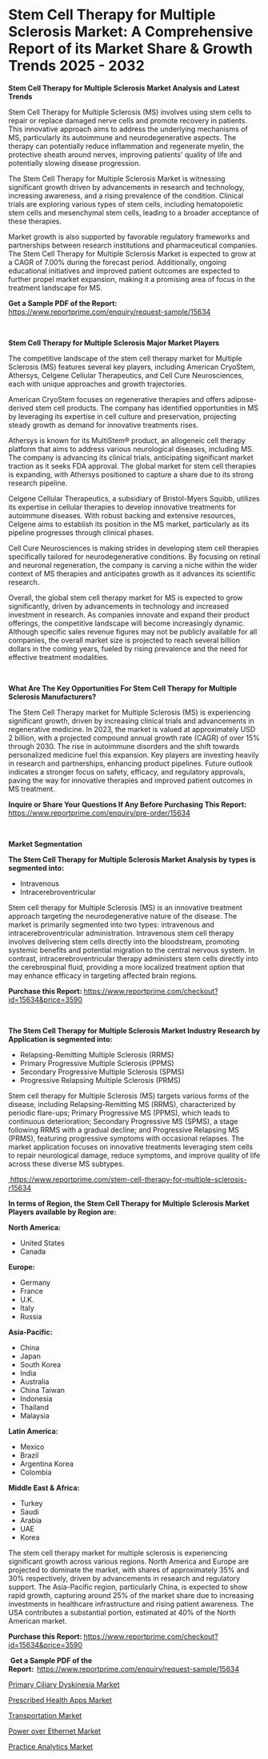 <p><h1>Stem Cell Therapy for Multiple Sclerosis Market: A Comprehensive Report of its Market Share & Growth Trends 2025 - 2032</h1></p><p><strong>Stem Cell Therapy for Multiple Sclerosis Market Analysis and Latest Trends</strong></p>
<p><p>Stem Cell Therapy for Multiple Sclerosis (MS) involves using stem cells to repair or replace damaged nerve cells and promote recovery in patients. This innovative approach aims to address the underlying mechanisms of MS, particularly its autoimmune and neurodegenerative aspects. The therapy can potentially reduce inflammation and regenerate myelin, the protective sheath around nerves, improving patients' quality of life and potentially slowing disease progression.</p><p>The Stem Cell Therapy for Multiple Sclerosis Market is witnessing significant growth driven by advancements in research and technology, increasing awareness, and a rising prevalence of the condition. Clinical trials are exploring various types of stem cells, including hematopoietic stem cells and mesenchymal stem cells, leading to a broader acceptance of these therapies. </p><p>Market growth is also supported by favorable regulatory frameworks and partnerships between research institutions and pharmaceutical companies. The Stem Cell Therapy for Multiple Sclerosis Market is expected to grow at a CAGR of 7.00% during the forecast period. Additionally, ongoing educational initiatives and improved patient outcomes are expected to further propel market expansion, making it a promising area of focus in the treatment landscape for MS.</p></p>
<p><strong>Get a Sample PDF of the Report:&nbsp;</strong> <a href="https://www.reportprime.com/enquiry/request-sample/15634?utm_campaign=33&utm_medium=2&utm_source=Github&utm_content=ia&utm_term=20032025&utm_id=stem-cell-therapy-for-multiple-sclerosis">https://www.reportprime.com/enquiry/request-sample/15634</a></p>
<p>&nbsp;</p>
<p><strong>Stem Cell Therapy for Multiple Sclerosis Major Market Players</strong></p>
<p><p>The competitive landscape of the stem cell therapy market for Multiple Sclerosis (MS) features several key players, including American CryoStem, Athersys, Celgene Cellular Therapeutics, and Cell Cure Neurosciences, each with unique approaches and growth trajectories.</p><p>American CryoStem focuses on regenerative therapies and offers adipose-derived stem cell products. The company has identified opportunities in MS by leveraging its expertise in cell culture and preservation, projecting steady growth as demand for innovative treatments rises.</p><p>Athersys is known for its MultiStem® product, an allogeneic cell therapy platform that aims to address various neurological diseases, including MS. The company is advancing its clinical trials, anticipating significant market traction as it seeks FDA approval. The global market for stem cell therapies is expanding, with Athersys positioned to capture a share due to its strong research pipeline.</p><p>Celgene Cellular Therapeutics, a subsidiary of Bristol-Myers Squibb, utilizes its expertise in cellular therapies to develop innovative treatments for autoimmune diseases. With robust backing and extensive resources, Celgene aims to establish its position in the MS market, particularly as its pipeline progresses through clinical phases.</p><p>Cell Cure Neurosciences is making strides in developing stem cell therapies specifically tailored for neurodegenerative conditions. By focusing on retinal and neuronal regeneration, the company is carving a niche within the wider context of MS therapies and anticipates growth as it advances its scientific research.</p><p>Overall, the global stem cell therapy market for MS is expected to grow significantly, driven by advancements in technology and increased investment in research. As companies innovate and expand their product offerings, the competitive landscape will become increasingly dynamic. Although specific sales revenue figures may not be publicly available for all companies, the overall market size is projected to reach several billion dollars in the coming years, fueled by rising prevalence and the need for effective treatment modalities.</p></p>
<p>&nbsp;</p>
<p><strong>What Are The Key Opportunities For Stem Cell Therapy for Multiple Sclerosis Manufacturers?</strong></p>
<p><p>The Stem Cell Therapy market for Multiple Sclerosis (MS) is experiencing significant growth, driven by increasing clinical trials and advancements in regenerative medicine. In 2023, the market is valued at approximately USD 2 billion, with a projected compound annual growth rate (CAGR) of over 15% through 2030. The rise in autoimmune disorders and the shift towards personalized medicine fuel this expansion. Key players are investing heavily in research and partnerships, enhancing product pipelines. Future outlook indicates a stronger focus on safety, efficacy, and regulatory approvals, paving the way for innovative therapies and improved patient outcomes in MS treatment.</p></p>
<p><strong>Inquire or Share Your Questions If Any Before Purchasing This Report:</strong> <a href="https://www.reportprime.com/enquiry/pre-order/15634?utm_campaign=33&utm_medium=2&utm_source=Github&utm_content=ia&utm_term=20032025&utm_id=stem-cell-therapy-for-multiple-sclerosis">https://www.reportprime.com/enquiry/pre-order/15634</a></p>
<p>&nbsp;</p>
<p><strong>Market Segmentation</strong></p>
<p><strong>The Stem Cell Therapy for Multiple Sclerosis Market Analysis by types is segmented into:</strong></p>
<p><ul><li>Intravenous</li><li>Intracerebroventricular</li></ul></p>
<p><p>Stem cell therapy for Multiple Sclerosis (MS) is an innovative treatment approach targeting the neurodegenerative nature of the disease. The market is primarily segmented into two types: intravenous and intracerebroventricular administration. Intravenous stem cell therapy involves delivering stem cells directly into the bloodstream, promoting systemic benefits and potential migration to the central nervous system. In contrast, intracerebroventricular therapy administers stem cells directly into the cerebrospinal fluid, providing a more localized treatment option that may enhance efficacy in targeting affected brain regions.</p></p>
<p><strong>Purchase this Report:&nbsp;</strong><a href="https://www.reportprime.com/checkout?id=15634&price=3590&utm_campaign=33&utm_medium=2&utm_source=Github&utm_content=ia&utm_term=20032025&utm_id=stem-cell-therapy-for-multiple-sclerosis">https://www.reportprime.com/checkout?id=15634&price=3590</a></p>
<p>&nbsp;</p>
<p><strong>The Stem Cell Therapy for Multiple Sclerosis Market Industry Research by Application is segmented into:</strong></p>
<p><ul><li>Relapsing-Remitting Multiple Sclerosis (RRMS)</li><li>Primary Progressive Multiple Sclerosis (PPMS)</li><li>Secondary Progressive Multiple Sclerosis (SPMS)</li><li>Progressive Relapsing Multiple Sclerosis (PRMS)</li></ul></p>
<p><p>Stem cell therapy for Multiple Sclerosis (MS) targets various forms of the disease, including Relapsing-Remitting MS (RRMS), characterized by periodic flare-ups; Primary Progressive MS (PPMS), which leads to continuous deterioration; Secondary Progressive MS (SPMS), a stage following RRMS with a gradual decline; and Progressive Relapsing MS (PRMS), featuring progressive symptoms with occasional relapses. The market application focuses on innovative treatments leveraging stem cells to repair neurological damage, reduce symptoms, and improve quality of life across these diverse MS subtypes.</p></p>
<p><a href="https://www.reportprime.com/stem-cell-therapy-for-multiple-sclerosis-r15634?utm_campaign=33&utm_medium=2&utm_source=Github&utm_content=ia&utm_term=20032025&utm_id=stem-cell-therapy-for-multiple-sclerosis">&nbsp;https://www.reportprime.com/stem-cell-therapy-for-multiple-sclerosis-r15634</a></p>
<p><strong>In terms of Region, the Stem Cell Therapy for Multiple Sclerosis Market Players available by Region are:</strong></p>
<p>
    <p> <strong> North America: </strong>
        <ul>
            <li>United States</li>
            <li>Canada</li>
        </ul>
        </p> 
    <p> <strong> Europe: </strong>
        <ul>
            <li>Germany</li>
            <li>France</li>
            <li>U.K.</li>
            <li>Italy</li>
            <li>Russia</li>
        </ul>
        </p> 
    <p> <strong> Asia-Pacific: </strong>
        <ul>
            <li>China</li>
            <li>Japan</li>
            <li>South Korea</li>
            <li>India</li>
            <li>Australia</li>
            <li>China Taiwan</li>
            <li>Indonesia</li>
            <li>Thailand</li>
            <li>Malaysia</li>
        </ul>
        </p> 
    <p> <strong> Latin America: </strong>
        <ul>
            <li>Mexico</li>
            <li>Brazil</li>
            <li>Argentina Korea</li>
            <li>Colombia</li>
        </ul>
        </p> 
    <p> <strong> Middle East & Africa: </strong>
        <ul>
            <li>Turkey</li>
            <li>Saudi</li>
            <li>Arabia</li>
            <li>UAE</li>
            <li>Korea</li>
        </ul>
    </p>
    </p>
<p><p>The stem cell therapy market for multiple sclerosis is experiencing significant growth across various regions. North America and Europe are projected to dominate the market, with shares of approximately 35% and 30% respectively, driven by advancements in research and regulatory support. The Asia-Pacific region, particularly China, is expected to show rapid growth, capturing around 25% of the market share due to increasing investments in healthcare infrastructure and rising patient awareness. The USA contributes a substantial portion, estimated at 40% of the North American market.</p></p>
<p><strong>Purchase this Report: </strong><a href="https://www.reportprime.com/checkout?id=15634&price=3590&utm_campaign=33&utm_medium=2&utm_source=Github&utm_content=ia&utm_term=20032025&utm_id=stem-cell-therapy-for-multiple-sclerosis">https://www.reportprime.com/checkout?id=15634&price=3590</a></p>
<p>&nbsp;<strong>Get a Sample PDF of the Report:&nbsp;&nbsp;</strong><a href="https://www.reportprime.com/enquiry/request-sample/15634?utm_campaign=33&utm_medium=2&utm_source=Github&utm_content=ia&utm_term=20032025&utm_id=stem-cell-therapy-for-multiple-sclerosis">https://www.reportprime.com/enquiry/request-sample/15634</a></p>
<p><strong></strong></p>
<p><p><a href="https://github.com/vasosblenksk/Market-Research-Report-List-1/blob/main/primary-ciliary-dyskinesia-market.md?utm_campaign=33&utm_medium=2&utm_source=Github&utm_content=ia&utm_term=20032025&utm_id=stem-cell-therapy-for-multiple-sclerosis">Primary Ciliary Dyskinesia Market</a></p><p><a href="https://github.com/viohlbrenksf/Market-Research-Report-List-1/blob/main/prescribed-health-apps-market.md?utm_campaign=33&utm_medium=2&utm_source=Github&utm_content=ia&utm_term=20032025&utm_id=stem-cell-therapy-for-multiple-sclerosis">Prescribed Health Apps Market</a></p><p><a href="https://github.com/ifsahvadenah/Market-Research-Report-List-1/blob/main/transportation-market.md?utm_campaign=33&utm_medium=2&utm_source=Github&utm_content=ia&utm_term=20032025&utm_id=stem-cell-therapy-for-multiple-sclerosis">Transportation Market</a></p><p><a href="https://github.com/landtmman/Market-Research-Report-List-1/blob/main/power-over-ethernet-market.md?utm_campaign=33&utm_medium=2&utm_source=Github&utm_content=ia&utm_term=20032025&utm_id=stem-cell-therapy-for-multiple-sclerosis">Power over Ethernet Market</a></p><p><a href="https://github.com/keehnkaesssi/Market-Research-Report-List-1/blob/main/practice-analytics-market.md?utm_campaign=33&utm_medium=2&utm_source=Github&utm_content=ia&utm_term=20032025&utm_id=stem-cell-therapy-for-multiple-sclerosis">Practice Analytics Market</a></p></p>